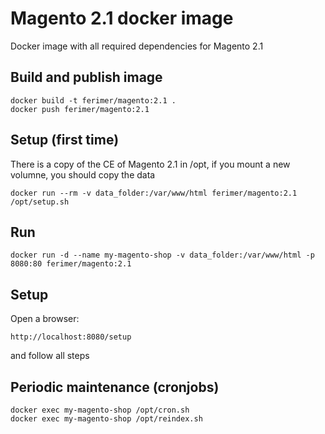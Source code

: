 # Magento 2.1 docker image

Docker image with all required dependencies for Magento 2.1

## Build and publish image

```
docker build -t ferimer/magento:2.1 .
docker push ferimer/magento:2.1
```

## Setup (first time)

There is a copy of the CE of Magento 2.1 in /opt, if you mount a new volumne, you should copy the data

```
docker run --rm -v data_folder:/var/www/html ferimer/magento:2.1 /opt/setup.sh
```

## Run

```
docker run -d --name my-magento-shop -v data_folder:/var/www/html -p 8080:80 ferimer/magento:2.1
```

## Setup

Open a browser:

```
http://localhost:8080/setup
```

and follow all steps

## Periodic maintenance (cronjobs)

```
docker exec my-magento-shop /opt/cron.sh
docker exec my-magento-shop /opt/reindex.sh
```
